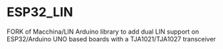# ESP32_LIN
FORK of Macchina/LIN Arduino library to add dual LIN support on ESP32/Arduino UNO based boards with a TJA1021/TJA1027 transceiver
